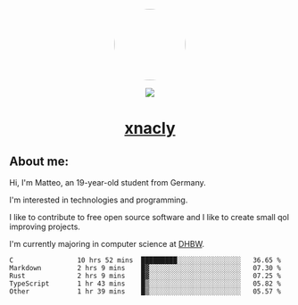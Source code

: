 <p align="center">
  <img style="border-radius: 100px" width="128" height="128" src="https://avatars.githubusercontent.com/u/47723417?v=4"/>
</p>
<p align="center">
  <img src="https://komarev.com/ghpvc/?username=xnacly&&style=flat-square"/>
</p>

<h1 align="center"><a href="https://xnacly.me/"> xnacly</a> </h1>

<h2> About me:</h2>

<p>Hi, I'm Matteo, an 19-year-old student from Germany. </p>
<p>I'm interested in technologies and programming.</p>
<p>I like to contribute to free open source software and I like to create small qol improving projects.</p>
<p>I'm currently majoring in computer science at <a href="https://www.dhbw.de/startseite">DHBW</a>.</p>

<!--START_SECTION:waka-->

```text
C                10 hrs 52 mins  █████████░░░░░░░░░░░░░░░░   36.65 %
Markdown         2 hrs 9 mins    █▓░░░░░░░░░░░░░░░░░░░░░░░   07.30 %
Rust             2 hrs 9 mins    █▓░░░░░░░░░░░░░░░░░░░░░░░   07.25 %
TypeScript       1 hr 43 mins    █▒░░░░░░░░░░░░░░░░░░░░░░░   05.82 %
Other            1 hr 39 mins    █▒░░░░░░░░░░░░░░░░░░░░░░░   05.57 %
```

<!--END_SECTION:waka-->
